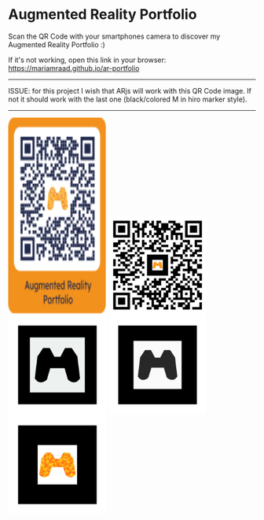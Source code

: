 # Augmented Reality Portfolio

Scan the QR Code with your smartphones camera to discover my Augmented Reality Portfolio :)

If it's not working, open this link in your browser: https://mariamraad.github.io/ar-portfolio
___________
ISSUE:
for this project I wish that ARjs will work with this QR Code image.
If not it should work with the last one (black/colored M in hiro marker style).
___________
<!--- ![Batman](/assets/images/batman.jpg) --->
<!---
![Hiro](/assets/images/markers/hiro.png)
--->
<!--- ![QrCode](/assets/images/QRCode_mitRahmen.svg) --->

<img src="/assets/images/QRCode_mitRahmen.svg" data-canonical-src="/assets/images/QRCode_mitRahmen.svg" width="200" height="400" />

<img src="/assets/images/QR.png" data-canonical-src="/assets/images/QR.png" width="200" height="200" />

<img src="/assets/images/markers/pattern-Logo_M.png" data-canonical-src="/assets/images/markers/pattern-Logo_M.png" width="200" height="200" />

<img src="/assets/images/markers/pattern-marker.png" data-canonical-src="/assets/images/markers/pattern-marker.png" width="200" height="200" />

<img src="/assets/images/markers/orange.png" data-canonical-src="/assets/images/markers/orange.png" width="200" height="200" />
